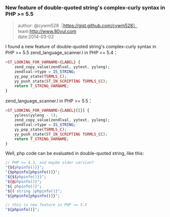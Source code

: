 ### New feature of double-quoted string's complex-curly syntax in PHP >= 5.5
> author: @cywm528［https://gist.github.com/cywm528］<br />
> team:http://www.80vul.com<br />
> date:2014-03-02<br />

I found a new feature of double-quoted string's complex-curly syntax in PHP >= 5.5
zend\_language\_scanner.l in PHP <= 5.4：

``` php
<ST_LOOKING_FOR_VARNAME>{LABEL} {
	zend_copy_value(zendlval, yytext, yyleng);
	zendlval->type = IS_STRING;
	yy_pop_state(TSRMLS_C);
	yy_push_state(ST_IN_SCRIPTING TSRMLS_CC);
	return T_STRING_VARNAME;
}
```

zend\_language\_scanner.l in PHP >= 5.5：

``` php
<ST_LOOKING_FOR_VARNAME>{LABEL}[[}] {
	yyless(yyleng - 1);
	zend_copy_value(zendlval, yytext, yyleng);
	zendlval->type = IS_STRING;
	yy_pop_state(TSRMLS_C);
	yy_push_state(ST_IN_SCRIPTING TSRMLS_CC);
	return T_STRING_VARNAME;
}
```

Well, php code can be evaluated in double-quoted string, like this:

``` php
// PHP >= 4.3, and maybe older varsion?
"{${phpinfo()}}";
"{$phpinfo[phpinfo()]}";
"${${phpinfo()}}";
"${@phpinfo()}";
"${ phpinfo()}";
"${( string )phpinfo()}";
"${phpinfo[phpinfo()]}";

// this is new feature in PHP >= 5.5
"${phpinfo()}";
```
